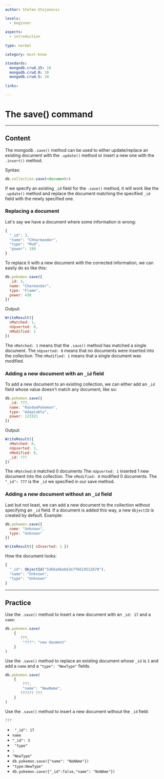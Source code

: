 ```yaml
---
author: Stefan-Stojanovic

levels:
  - beginner
  
aspects:
  - introduction
    
type: normal

category: must-know

standards: 
  mongodb.crud.15: 10
  mongodb.crud.0: 10
  mongodb.crud.5: 10
  
links:

---
```

# The save() command
---
## Content

The mongodb `.save()` method can be used to either update/replace an existing document with the `.update()` method or insert a new one with the `.insert()` method.

Syntax:

```javascript
db.collection.save(<document>)
```

If we specify an existing `_id` field for the `.save()` method, it will work like the `.update()` method and replace the document matching the specified `_id` field with the newly specified one.

### Replacing a document
Let's say we have a document where some information is wrong:
```javascript
{
  "_id": 3, 
  "name": "Chharmander", 
  "type": "Mud", 
  "power": 199
}
```
To replace it with a new document with the corrected information, we can easily do so like this:
```javascript
db.pokemon.save({
  _id: 3,
  name: "Charmander",
  type: "Flame",
  power: 430
})
```
Output:
```javascript
WriteResult({
  nMatched: 1,
  nUpserted: 0,
  nModified: 1
})
```

The `nMatched: 1` means that the `.save()` method has matched a single document.
The `nUpserted: 0` means that no documents were inserted into the collection.
The `nModified: 1` means that a single document was modified.

### Adding a new document with an `_id` field

To add a new document to an existing collection, we can either add an `_id` field whose value doesn't match any document, like so:
```javascript
db.pokemon.save({
  _id: 777,
  name: "RandomPokemon",
  type: "Adaptable",
  power: 123321
})
```
Output:
```javascript
WriteResult({
  nMatched: 0,
  nUpserted: 1,
  nModified: 0,
  _id: 777
})
```
The `nMatched:0` matched 0 documents
The `nUpserted: 1` inserted 1 new document into the collection.
The `nModified: 0` modified 0 documents.
The `"_id": 777` is the `_id` we specified in our save method.

### Adding a new document without an `_id` field

Last but not least, we can add a new document to the collection without specifying an `_id` field. If a document is added this way, a new `ObjectID` is created by default.
Example:
```javascript
db.pokemon.save({
  name: "Unknown",
  type: "Unknown"
})
```
```javascript
WriteResult({ nInserted: 1 })
```

How the document looks:
```javascript
{ 
  "_id": ObjectId("5d68a9beb63e7f6619512670"),
  "name": "Unknown", 
  "type": "Unknown" 
}
```

---
## Practice

Use the `.save()` method to insert a new document with an `_id: 17` and a `name`:

```javascript
db.pokemon.save(
    { 
       ???,
        "???": "new doument"
    }
)
```

Use the `.save()` method to replace an existing document whose `_id` is `3` and add a `name` and a `"type": "NewType"` fields. 

```javascript
db.pokemon.save(
    { 
        ???,
        "name": "NewName",
       ?????? ??? 
    }
)
```

Use the `.save()` method to insert a new document without the `_id` field:

```javascript
???   
```


* ` "_id": 17`
* `name`
* `"_id": 3`
* ` "type"`
* `:`
* `"NewType"`
* `db.pokemon.save({"name": "NoNAme"})`
* `"type:NewType"`
* `db.pokemon.save({"_id":false,"name": "NoNAme"})`
